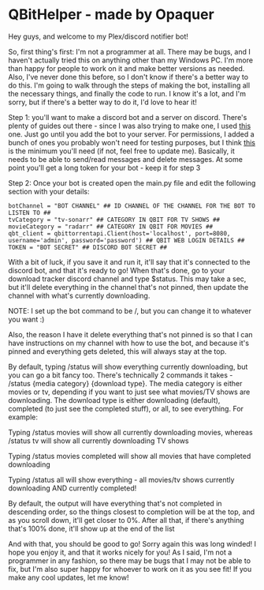 # QBitHelper - made by Opaquer

Hey guys, and welcome to my Plex/discord notifier bot!

So, first thing's first: I'm not a programmer at all. There may be bugs, and I haven't actually tried this on anything other than my Windows PC. I'm more than happy for people to work on it and make better versions as needed. Also, I've never done this before, so I don't know if there's a better way to do this. I'm going to walk through the steps of making the bot, installing all the necessary things, and finally the code to run. I know it's a lot, and I'm sorry, but if there's a better way to do it, I'd love to hear it!

Step 1: you'll want to make a discord bot and a server on discord. There's plenty of guides out there - since I was also trying to make one, I used [this](https://www.freecodecamp.org/news/create-a-discord-bot-with-python/) one. Just go until you add the bot to your server. For permissions, I added a bunch of ones you probably won't need for testing purposes, but I think [this](https://i.imgur.com/xUfYkWo.png) is the minimum you'll need (if not, feel free to update me). Basically, it needs to be able to send/read messages and delete messages. At some point you'll get a long token for your bot - keep it for step 3

Step 2: Once your bot is created open the main.py file and edit the following section with your details:

    botChannel = "BOT CHANNEL" ## ID CHANNEL OF THE CHANNEL FOR THE BOT TO LISTEN TO ##
    tvCategory = "tv-sonarr" ## CATEGORY IN QBIT FOR TV SHOWS ##
    movieCategory = "radarr" ## CATEGORY IN QBIT FOR MOVIES ##
    qbt_client = qbittorrentapi.Client(host='localhost', port=8080, username='admin', password='password') ## QBIT WEB LOGIN DETAILS ##
    TOKEN = "BOT SECRET" ## DISCORD BOT SECRET ##

With a bit of luck, if you save it and run it, it'll say that it's connected to the discord bot, and that it's ready to go! When that's done, go to your download tracker discord channel and type $status. This may take a sec, but it'll delete everything in the channel that's not pinned, then update the channel with what's currently downloading. 

NOTE: I set up the bot command to be /, but you can change it to whatever you want :)

Also, the reason I have it delete everything that's not pinned is so that I can have instructions on my channel with how to use the bot, and because it's pinned and everything gets deleted, this will always stay at the top. 

By default, typing /status will show everything currently downloading, but you can go a bit fancy too. There's technically 2 commands it takes - /status {media category} {download type}. The media category is either movies or tv, depending if you want to just see what movies/TV shows are downloading. The download type is either downloading (default), completed (to just see the completed stuff), or all, to see everything. For example:

Typing /status movies will show all currently downloading movies, whereas /status tv will show all currently downloading TV shows

Typing /status movies completed will show all movies that have completed downloading

Typing /status all will show everything - all movies/tv shows currently downloading AND currently completed!

By default, the output will have everything that's not completed in descending order, so the things closest to completion will be at the top, and as you scroll down, it'll get closer to 0%. After all that, if there's anything that's 100% done, it'll show up at the end of the list

And with that, you should be good to go! Sorry again this was long winded! I hope you enjoy it, and that it works nicely for you! As I said, I'm not a programmer in any fashion, so there may be bugs that I may not be able to fix, but I'm also super happy for whoever to work on it as you see fit! If you make any cool updates, let me know!